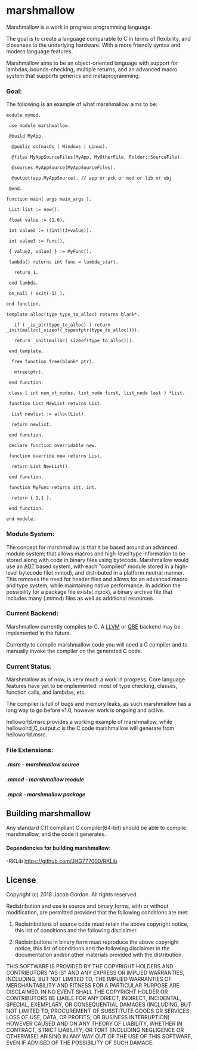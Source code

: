 # marshmallow


Marshmallow is a work in progress programming language.

The goal is to create a language comparable to C in terms of flexibility, and closeness to the underlying hardware. With a more friendly syntax and modern language features.

Marshmallow aims to be an object-oriented language with support for lambdas, bounds-checking, multiple returns, and an advanced macro system that supports generics and metaprogramming.

### Goal:

The following is an example of what marshmallow aims to be:

	module mymod.

 	 use module marshmallow.

 	 @build MyApp.

  	  @public os(macOs | Windows | Linux).

  	  @files MyAppSourceFiles(MyApp, MyOtherFile, Folder::SourceFile).

  	  @sources MyAppSource(MyAppSourceFiles).

  	  @output(app,MyAppSource). // app or pck or mod or lib or obj

 	 @end.

 	function main( args main_args ).

 	 List list := new().

  	 float value := (1.0).

  	 int value2 := ((int)(3+value)).

  	 int value3 := func().

  	 { value2, value3 } := MyFunc().

  	 lambda() returns int func = lambda_start.

  	   return 1.

  	 end lambda.

  	 on_null ( exit(-1) ).

 	end function.
	
 	template alloc(type type_to_alloc) returns blank*.

  	   if ( _is_ptr(type_to_alloc) ) return _init(malloc(_sizeof(_typeofptr(type_to_alloc)))).

   	   return _init(malloc(_sizeof(type_to_alloc))).

	 end template.

 	 _free function free(blank* ptr).
 
 	   mfree(ptr).

 	 end function.

 	 class ( int num_of_nodes, list_node first, list_node last ) *List.

 	 function List_NewList returns List.

  	  List newlist := alloc(List).

  	  return newlist.

 	 end function.

 	 declare function overridable new.
 
 	 function override new returns List.

  	  return List_NewList().
 
 	 end function.
 
 	 function MyFunc returns int, int.

  	  return { 1,1 }.

 	 end function.

	end module.


### Module System:

The concept for marshmallow is that it be based around an advanced module system; that allows macros and high-level type information to be stored along with code in binary files using bytecode. Marshmallow would use an [AOT](https://en.wikipedia.org/wiki/Ahead-of-time_compilation) based system, with each "compiled" module stored in a high-level bytecode file(.mmod), and distributed in a platform neutral manner. This removes the need for header files and allows for an advanced macro and type system, while maintaining native performance. In addition the possibility for a package file exists(.mpck), a binary archive file that includes many (.mmod) files as well as additional resources.

### Current Backend:

Marshmallow currently compiles to C. A [LLVM](https://llvm.org) or [QBE](https://c9x.me/compile/) backend may be implemented in the future.

Currently to compile marshmallow code you will need a C compiler and to manually invoke the compiler on the generated C code.

### Current Status:

Marshmallow as of now, is very much a work in progress. Core language features have yet to be implemented: most of type checking, classes, function calls, and lambdas, etc.

The compiler is full of bugs and memory leaks, as such marshmallow has a long way to go before v1.0, however work is ongoing and active.

helloworld.msrc provides a working example of marshmallow, while hellowolrd\_C_output.c is the C code marshmallow will  generate from helloworld.msrc.

### File Extensions:

##### .msrc - marshmallow source

##### .mmod - marshmallow module

##### .mpck - marshmallow package

## Building marshmallow

Any standard C11 compliant C compiler(64-bit) should be able to compile marshmallow, and the code it generates.

#### Dependencies for building marshmallow: 

 -RKLib https://github.com/JHG777000/RKLib
 
## License


 Copyright (c) 2018 Jacob Gordon. All rights reserved.
 
 Redistribution and use in source and binary forms, with or without modification, are permitted provided that the following conditions are met:
 
 1. Redistributions of source code must retain the above copyright notice, this list of conditions and the following disclaimer.
 
 2. Redistributions in binary form must reproduce the above copyright notice, this list of conditions and the following disclaimer in the
 documentation and/or other materials provided with the distribution.
 
 THIS SOFTWARE IS PROVIDED BY THE COPYRIGHT HOLDERS AND CONTRIBUTORS "AS IS" AND ANY EXPRESS OR IMPLIED WARRANTIES, INCLUDING, BUT NOT LIMITED TO, THE
 IMPLIED WARRANTIES OF MERCHANTABILITY AND FITNESS FOR A PARTICULAR PURPOSE ARE DISCLAIMED. IN NO EVENT SHALL THE COPYRIGHT HOLDER OR CONTRIBUTORS BE LIABLE
 FOR ANY DIRECT, INDIRECT, INCIDENTAL, SPECIAL, EXEMPLARY, OR CONSEQUENTIAL DAMAGES (INCLUDING, BUT NOT LIMITED TO, PROCUREMENT OF SUBSTITUTE GOODS OR
 SERVICES; LOSS OF USE, DATA, OR PROFITS; OR BUSINESS INTERRUPTION) HOWEVER CAUSED AND ON ANY THEORY OF LIABILITY, WHETHER IN CONTRACT, STRICT LIABILITY, OR
 TORT (INCLUDING NEGLIGENCE OR OTHERWISE) ARISING IN ANY WAY OUT OF THE USE OF THIS SOFTWARE, EVEN IF ADVISED OF THE POSSIBILITY OF SUCH DAMAGE.
 